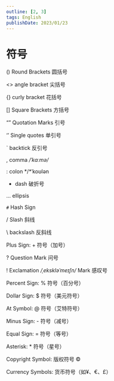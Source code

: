 ```yaml
---
outline: [2, 3]
tags: English
publishDate: 2023/01/23
---
```


# 符号
() Round Brackets 圆括号

<> angle bracket 尖括号

{} curly bracket 花括号

[] Square Brackets 方括号

“” Quotation Marks 引号

‘’ Single quotes 单引号

` backtick 反引号

, comma */*ˈkɑːmə*/*

: colon */*ˈkoʊlən

- dash 破折号

… ellipsis

`#` Hash Sign

/ Slash 斜线

\ backslash 反斜线

Plus Sign: + 符号（加号）

? Question Mark 问号

! Exclamation */*ˌekskləˈmeɪʃn*/* Mark 感叹号

Percent Sign: % 符号（百分号）

Dollar Sign: $ 符号（美元符号）

At Symbol: @ 符号（艾特符号）

Minus Sign: - 符号（减号）

Equal Sign: = 符号（等号）

Asterisk: * 符号（星号）

Copyright Symbol: 版权符号 ©

Currency Symbols: 货币符号（如¥、€、£）